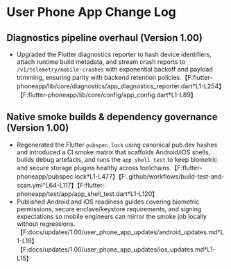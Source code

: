 # User Phone App Change Log

## Diagnostics pipeline overhaul (Version 1.00)
- Upgraded the Flutter diagnostics reporter to hash device identifiers, attach runtime build metadata, and stream crash reports to `/v1/telemetry/mobile-crashes` with exponential backoff and payload trimming, ensuring parity with backend retention policies.【F:flutter-phoneapp/lib/core/diagnostics/app_diagnostics_reporter.dart†L1-L254】【F:flutter-phoneapp/lib/core/config/app_config.dart†L1-L89】

## Native smoke builds & dependency governance (Version 1.00)
- Regenerated the Flutter `pubspec.lock` using canonical pub.dev hashes and introduced a CI smoke matrix that scaffolds Android/iOS shells, builds debug artefacts, and runs the `app_shell_test` to keep biometric and secure storage plugins healthy across toolchains.【F:flutter-phoneapp/pubspec.lock†L1-L477】【F:.github/workflows/build-test-and-scan.yml†L64-L117】【F:flutter-phoneapp/test/app/app_shell_test.dart†L1-L120】
- Published Android and iOS readiness guides covering biometric permissions, secure enclave/keystore requirements, and signing expectations so mobile engineers can mirror the smoke job locally without regressions.【F:docs/updates/1.00/user_phone_app_updates/android_updates.md†L1-L19】【F:docs/updates/1.00/user_phone_app_updates/ios_updates.md†L1-L15】
